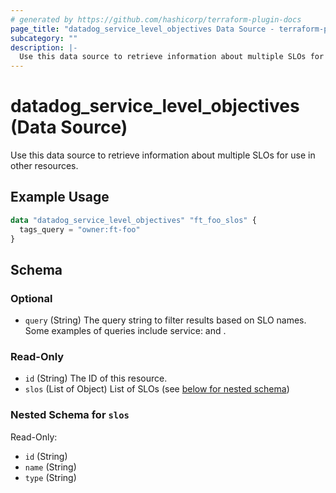```yaml
---
# generated by https://github.com/hashicorp/terraform-plugin-docs
page_title: "datadog_service_level_objectives Data Source - terraform-provider-datadog"
subcategory: ""
description: |-
  Use this data source to retrieve information about multiple SLOs for use in other resources.
---
```


# datadog_service_level_objectives (Data Source)

Use this data source to retrieve information about multiple SLOs for use in other resources.

## Example Usage

```terraform
data "datadog_service_level_objectives" "ft_foo_slos" {
  tags_query = "owner:ft-foo"
}
```

<!-- schema generated by tfplugindocs -->
## Schema

### Optional

- `query` (String) The query string to filter results based on SLO names. Some examples of queries include service:<service-name> and <slo-name>.

### Read-Only

- `id` (String) The ID of this resource.
- `slos` (List of Object) List of SLOs (see [below for nested schema](#nestedatt--slos))

<a id="nestedatt--slos"></a>
### Nested Schema for `slos`

Read-Only:

- `id` (String)
- `name` (String)
- `type` (String)
